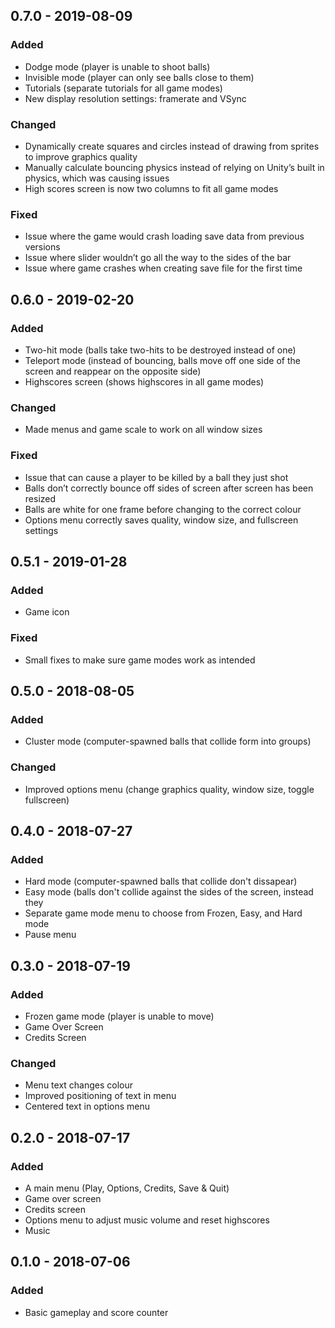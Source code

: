 ## 0.7.0 - 2019-08-09
### Added
- Dodge mode (player is unable to shoot balls)
- Invisible mode (player can only see balls close to them)
- Tutorials (separate tutorials for all game modes)
- New display resolution settings: framerate and VSync

### Changed
- Dynamically create squares and circles instead of drawing from sprites to improve graphics quality
- Manually calculate bouncing physics instead of relying on Unity’s built in physics, which was causing issues
- High scores screen is now two columns to fit all game modes

### Fixed
- Issue where the game would crash loading save data from previous versions
- Issue where slider wouldn’t go all the way to the sides of the bar
- Issue where game crashes when creating save file for the first time

## 0.6.0 - 2019-02-20
### Added
- Two-hit mode (balls take two-hits to be destroyed instead of one)
- Teleport mode (instead of bouncing, balls move off one side of the screen and reappear on the opposite side)
- Highscores screen (shows highscores in all game modes)

### Changed
- Made menus and game scale to work on all window sizes

### Fixed
- Issue that can cause a player to be killed by a ball they just shot
- Balls don’t correctly bounce off sides of screen after screen has been resized
- Balls are white for one frame before changing to the correct colour
- Options menu correctly saves quality, window size, and fullscreen settings

## 0.5.1 - 2019-01-28
### Added
- Game icon

### Fixed
- Small fixes to make sure game modes work as intended

## 0.5.0 - 2018-08-05
### Added
- Cluster mode (computer-spawned balls that collide form into groups)

### Changed
- Improved options menu (change graphics quality, window size, toggle fullscreen)

## 0.4.0 - 2018-07-27
### Added
- Hard mode (computer-spawned balls that collide don't dissapear)
- Easy mode (balls don't collide against the sides of the screen, instead they 
- Separate game mode menu to choose from Frozen, Easy, and Hard mode
- Pause menu

## 0.3.0 - 2018-07-19
### Added
- Frozen game mode (player is unable to move)
- Game Over Screen
- Credits Screen

### Changed
- Menu text changes colour
- Improved positioning of text in menu
- Centered text in options menu

## 0.2.0 - 2018-07-17
### Added
- A main menu (Play, Options, Credits, Save & Quit)
- Game over screen
- Credits screen
- Options menu to adjust music volume and reset highscores
- Music

## 0.1.0 - 2018-07-06
### Added
- Basic gameplay and score counter
